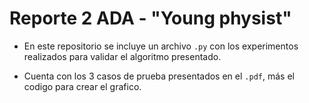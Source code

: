 # Reporte 2 ADA - "Young physist"

- En este repositorio se incluye un archivo `.py` con los experimentos realizados para validar el algoritmo presentado.

- Cuenta con los 3 casos de prueba presentados en el `.pdf`, más el codigo para crear el grafico.